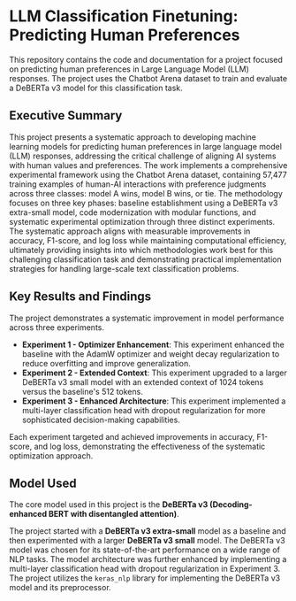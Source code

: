 # LLM Classification Finetuning: Predicting Human Preferences

This repository contains the code and documentation for a project focused on predicting human preferences in Large Language Model (LLM) responses. The project uses the Chatbot Arena dataset to train and evaluate a DeBERTa v3 model for this classification task.

## Executive Summary

This project presents a systematic approach to developing machine learning models for predicting human preferences in large language model (LLM) responses, addressing the critical challenge of aligning AI systems with human values and preferences. The work implements a comprehensive experimental framework using the Chatbot Arena dataset, containing 57,477 training examples of human-AI interactions with preference judgments across three classes: model A wins, model B wins, or tie. The methodology focuses on three key phases: baseline establishment using a DeBERTa v3 extra-small model, code modernization with modular functions, and systematic experimental optimization through three distinct experiments. The systematic approach aligns with measurable improvements in accuracy, F1-score, and log loss while maintaining computational efficiency, ultimately providing insights into which methodologies work best for this challenging classification task and demonstrating practical implementation strategies for handling large-scale text classification problems.

## Key Results and Findings

The project demonstrates a systematic improvement in model performance across three experiments.

* **Experiment 1 - Optimizer Enhancement**: This experiment enhanced the baseline with the AdamW optimizer and weight decay regularization to reduce overfitting and improve generalization.
* **Experiment 2 - Extended Context**: This experiment upgraded to a larger DeBERTa v3 small model with an extended context of 1024 tokens versus the baseline's 512 tokens.
* **Experiment 3 - Enhanced Architecture**: This experiment implemented a multi-layer classification head with dropout regularization for more sophisticated decision-making capabilities.

Each experiment targeted and achieved improvements in accuracy, F1-score, and log loss, demonstrating the effectiveness of the systematic optimization approach.

## Model Used

The core model used in this project is the **DeBERTa v3 (Decoding-enhanced BERT with disentangled attention)**.

The project started with a **DeBERTa v3 extra-small** model as a baseline and then experimented with a larger **DeBERTa v3 small** model. The DeBERTa v3 model was chosen for its state-of-the-art performance on a wide range of NLP tasks. The model architecture was further enhanced by implementing a multi-layer classification head with dropout regularization in Experiment 3. The project utilizes the `keras_nlp` library for implementing the DeBERTa v3 model and its preprocessor.

